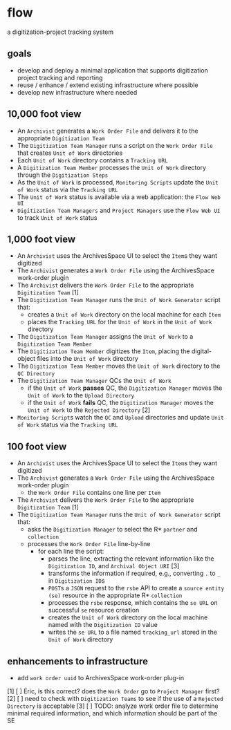 # flow
a digitization-project tracking system

## goals
* develop and deploy a minimal application that supports digitization project tracking and reporting 
* reuse / enhance / extend existing infrastructure where possible
* develop new infrastructure where needed


## 10,000 foot view
* An `Archivist` generates a `Work Order File` and delivers it to the appropriate `Digitization Team`
* The `Digitization Team Manager` runs a script on the `Work Order File` that creates `Unit of Work` directories 
* Each `Unit of Work` directory contains a `Tracking URL`
* A `Digitization Team Member` processes the `Unit of Work` directory through the `Digitization Steps`
* As the `Unit of Work` is processed, `Monitoring Scripts` update the `Unit of Work` status via the `Tracking URL`
* The `Unit of Work` status is available via a web application: the `Flow Web UI`
* `Digitization Team Managers` and `Project Managers` use the `Flow Web UI` to track `Unit of Work` status


## 1,000 foot view
* An `Archivist` uses the ArchivesSpace UI to select the `Item`s they want digitized
* The `Archivist` generates a `Work Order File` using the ArchivesSpace work-order plugin 
* The `Archivist` delivers the `Work Order File` to the appropriate `Digitization Team` [1]
* The `Digitization Team Manager` runs the `Unit of Work Generator` script that:
  * creates a `Unit of Work` directory on the local machine for each `Item`
  * places the `Tracking URL` for the `Unit of Work` in the `Unit of Work` directory
* The `Digitization Team Manager` assigns the `Unit of Work` to a `Digitization Team Member`
* The `Digitization Team Member` digitizes the `Item`, placing the digital-object files into the `Unit of Work` directory
* The `Digitization Team Member` moves the `Unit of Work` directory to the `QC Directory`
* The `Digitization Team Manager` QCs the `Unit of Work` 
  * if the `Unit of Work` **passes** QC, the `Digitization Manager` moves the `Unit of Work` to the `Upload Directory`
  * if the `Unit of Work` **fails** QC, the `Digitization Manager` moves the `Unit of Work` to the `Rejected Directory` [2]
* `Monitoring Script`s watch the `QC` and `Upload` directories and update `Unit of Work` status via the `Tracking URL`

## 100 foot view
* An `Archivist` uses the ArchivesSpace UI to select the `Item`s they want digitized
* The `Archivist` generates a `Work Order File` using the ArchivesSpace work-order plugin 
  * the `Work Order File` contains one line per `Item`
* The `Archivist` delivers the `Work Order File` to the appropriate `Digitization Team` [1]
* The `Digitization Team Manager` runs the `Unit of Work Generator` script that:
  * asks the `Digitization Manager` to select the R* `partner` and `collection`
  * processes the `Work Order File` line-by-line
    * for each line the script:
      * parses the line, extracting the relevant information like the `Digitization ID`, and `Archival Object URI` [3]
      * transforms the information if required, e.g., converting `.` to `_` in `Digitization ID`s
      * `POST`s a `JSON` request to the `rsbe` API to create a `source entity (se)` resource in the appropriate R\* `collection`
      * processes the `rsbe` response, which contains the `se URL` on successful `se` resource creation
      * creates the `Unit of Work` directory on the local machine named with the `Digitization ID` value
      * writes the `se URL` to a file named `tracking_url` stored in the `Unit of Work` directory

## enhancements to infrastructure
* add `work order uuid` to ArchivesSpace work-order plug-in

[1] [ ] Eric, is this correct? does the `Work Order` go to `Project Manager` first?
[2] [ ] need to check with `Digitization Teams` to see if the use of a `Rejected Directory` is acceptable
[3] [ ] TODO: analyze work order file to determine minimal required information, and which information should be part of the SE
